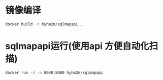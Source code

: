 # 镜像编译

```sh
docker build -t hyhm2n/sqlmapapi .
```

# sqlmapapi运行(使用api 方便自动化扫描)

```sh
docker run -d -p 8000:8080 hyhm2n/sqlmapapi
```